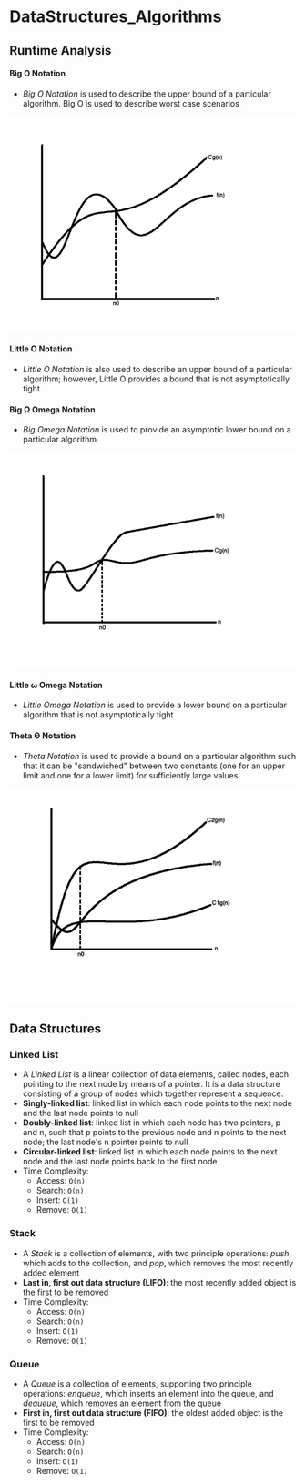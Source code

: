 # DataStructures_Algorithms
## Runtime Analysis

#### Big O Notation

- *Big O Notation* is used to describe the upper bound of a particular algorithm. Big O is used to describe worst case scenarios

[![Alt text](https://github.com/kdn251/interviews/raw/master/images/bigO.png?raw=true)](https://github.com/kdn251/interviews/blob/master/images/bigO.png?raw=true)

#### Little O Notation

- *Little O Notation* is also used to describe an upper bound of a particular algorithm; however, Little O provides a bound that is not asymptotically tight

#### Big Ω Omega Notation

- *Big Omega Notation* is used to provide an asymptotic lower bound on a particular algorithm

[![Alt text](https://github.com/kdn251/interviews/raw/master/images/bigOmega.png?raw=true)](https://github.com/kdn251/interviews/blob/master/images/bigOmega.png?raw=true)

#### Little ω Omega Notation

- *Little Omega Notation* is used to provide a lower bound on a particular algorithm that is not asymptotically tight

#### Theta Θ Notation

- *Theta Notation* is used to provide a bound on a particular algorithm such that it can be "sandwiched" between two constants (one for an upper limit and one for a lower limit) for sufficiently large values

[![Alt text](https://github.com/kdn251/interviews/raw/master/images/theta.png?raw=true)](https://github.com/kdn251/interviews/blob/master/images/theta.png?raw=true)





## Data Structures

### Linked List

- A *Linked List* is a linear collection of data elements, called nodes, each pointing to the next node by means of a pointer. It is a data structure consisting of a group of nodes which together represent a sequence.
- **Singly-linked list**: linked list in which each node points to the next node and the last node points to null
- **Doubly-linked list**: linked list in which each node has two pointers, p and n, such that p points to the previous node and n points to the next node; the last node's n pointer points to null
- **Circular-linked list**: linked list in which each node points to the next node and the last node points back to the first node
- Time Complexity:
  - Access: `O(n)`
  - Search: `O(n)`
  - Insert: `O(1)`
  - Remove: `O(1)`

### Stack

- A *Stack* is a collection of elements, with two principle operations: *push*, which adds to the collection, and *pop*, which removes the most recently added element
- **Last in, first out data structure (LIFO)**: the most recently added object is the first to be removed
- Time Complexity:
  - Access: `O(n)`
  - Search: `O(n)`
  - Insert: `O(1)`
  - Remove: `O(1)`

### Queue

- A *Queue* is a collection of elements, supporting two principle operations: *enqueue*, which inserts an element into the queue, and *dequeue*, which removes an element from the queue
- **First in, first out data structure (FIFO)**: the oldest added object is the first to be removed
- Time Complexity:
  - Access: `O(n)`
  - Search: `O(n)`
  - Insert: `O(1)`
  - Remove: `O(1)`